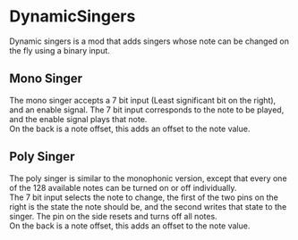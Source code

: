 # DynamicSingers
Dynamic singers is a mod that adds singers whose note can be changed on the fly using a binary input.

## Mono Singer
The mono singer accepts a 7 bit input (Least significant bit on the right), and an enable signal. The 7 bit input corresponds to the note to be played, and the enable signal plays that note. \
On the back is a note offset, this adds an offset to the note value.

## Poly Singer
The poly singer is similar to the monophonic version, except that every one of the 128 available notes can be turned on or off individually. \
The 7 bit input selects the note to change, the first of the two pins on the right is the state the note should be, and the second writes that state to the singer. The pin on the side resets and turns off all notes. \
On the back is a note offset, this adds an offset to the note value.